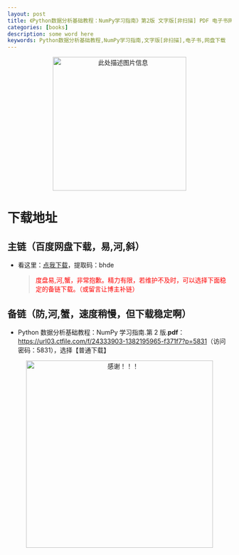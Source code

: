 ```yaml
---
layout: post
title: 《Python数据分析基础教程：NumPy学习指南》第2版 文字版[非扫描] PDF 电子书网盘下载
categories: [books]
description: some word here
keywords: Python数据分析基础教程,NumPy学习指南,文字版[非扫描],电子书,网盘下载
---
```


<div align="center"><img src="https://pic.imgdb.cn/item/67063a29d29ded1a8c803bac.png" alt="此处描述图片信息" width="300px" height="auto"></div>

# 下载地址

## 主链（百度网盘下载，易,河,斜）

- 看这里：[点我下载](https://pan.baidu.com/s/1iMXUbSbtZQZjDcqDmnWUyw?pwd=bhde)，提取码：bhde

  > <p style="color:red" >度盘易,河,蟹，非常抱歉。精力有限，若维护不及时，可以选择下面稳定的备链下载。（或留言让博主补链）</p>

## 备链（防,河,蟹，速度稍慢，但下载稳定啊）

- Python 数据分析基础教程：NumPy 学习指南.第 2 版.**pdf**：<https://url03.ctfile.com/f/24333903-1382195965-f371f7?p=5831>（访问密码：5831），选择【普通下载】

<div align="center"><img src="https://pic.imgdb.cn/item/6707df6bd29ded1a8ce37031.gif" alt="感谢！！！" width="420px" height="auto"/></div>
